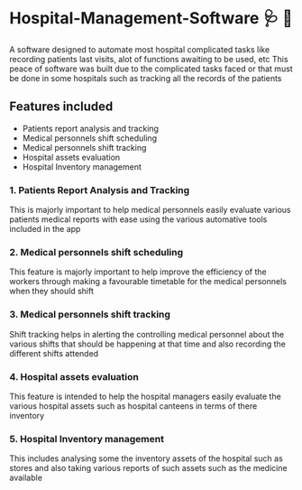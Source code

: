 # Hospital-Management-Software 🩺 🏥
A software designed to automate most hospital complicated tasks like recording patients last visits, alot of functions awaiting to be used, etc
This peace of software was built due to the complicated tasks faced or that must be done in some hospitals such as tracking all the records of the patients
## Features included
- Patients report analysis and tracking
- Medical personnels shift scheduling
- Medical personnels shift tracking
- Hospital assets evaluation
- Hospital Inventory management
### 1. Patients Report Analysis and Tracking
  This is majorly important to help medical personnels easily evaluate various patients medical reports with ease using the various automative tools included in the app
### 2. Medical personnels shift scheduling
  This feature is majorly important to help improve the efficiency of the workers through making a favourable timetable for the medical personnels when they should shift 
### 3. Medical personnels shift tracking
  Shift tracking helps in alerting the controlling medical personnel about the various shifts that should be happening at that time and also recording the different shifts attended
### 4. Hospital assets evaluation
  This feature is intended to help the hospital managers easily evaluate the various hospital assets such as hospital canteens in terms of there inventory
### 5. Hospital Inventory management
  This includes analysing some the inventory assets of the hospital such as stores and also taking various reports of such assets such as the medicine available 


